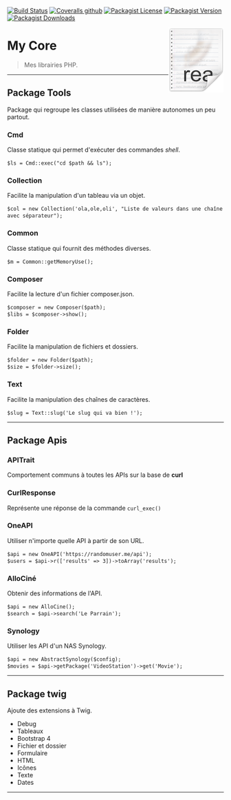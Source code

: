 [![Build Status](https://travis-ci.org/rcnchris/mycore.svg?branch=master)](https://travis-ci.org/rcnchris/mycore)
[![Coveralls github](https://img.shields.io/coveralls/github/rcnchris/mycore.svg)](https://github.com/rcnchris/mycore)
[![Packagist License](https://img.shields.io/packagist/l/rcnchris/core.svg)](https://img.shields.io/packagist/l/rcnchris/core.svg)
[![Packagist Version](https://img.shields.io/packagist/v/rcnchris/core.svg)](https://img.shields.io/packagist/v/rcnchris/core.svg)
[![Packagist Downloads](https://img.shields.io/packagist/dt/rcnchris/core.svg)](https://img.shields.io/packagist/dt/rcnchris/core.svg)

<img src="public/img/icon_readme.png" align="right" />

# My Core
> Mes librairies PHP.

-------

## Package Tools
Package qui regroupe les classes utilisées de manière autonomes un peu partout.

### Cmd
Classe statique qui permet d'exécuter des commandes *shell*.
````
$ls = Cmd::exec("cd $path && ls");
````

### Collection
Facilite la manipulation d'un tableau via un objet.
````
$col = new Collection('ola,ole,oli', "Liste de valeurs dans une chaîne avec séparateur");
````

### Common
Classe statique qui fournit des méthodes diverses.
````
$m = Common::getMemoryUse();
````

### Composer
Facilite la lecture d'un fichier composer.json.
````
$composer = new Composer($path);
$libs = $composer->show();
````

### Folder
Facilite la manipulation de fichiers et dossiers.
````
$folder = new Folder($path);
$size = $folder->size();
````

### Text
Facilite la manipulation des chaînes de caractères.
````
$slug = Text::slug('Le slug qui va bien !');
````

-------

## Package Apis

### APITrait
Comportement communs à toutes les APIs sur la base de **curl**

### CurlResponse
Représente une réponse de la commande <code>curl_exec()</code>

### OneAPI
Utiliser n'importe quelle API à partir de son URL.
````
$api = new OneAPI('https://randomuser.me/api');
$users = $api->r(['results' => 3])->toArray('results');
````

### AlloCiné
Obtenir des informations de l'API.
````
$api = new AlloCine();
$search = $api->search('Le Parrain');
````

### Synology
Utiliser les API d'un NAS Synology.
````
$api = new AbstractSynology($config);
$movies = $api->getPackage('VideoStation')->get('Movie');
````

-------

## Package twig
Ajoute des extensions à Twig.

- Debug
- Tableaux
- Bootstrap 4
- Fichier et dossier
- Formulaire
- HTML
- Icônes
- Texte
- Dates

-------
